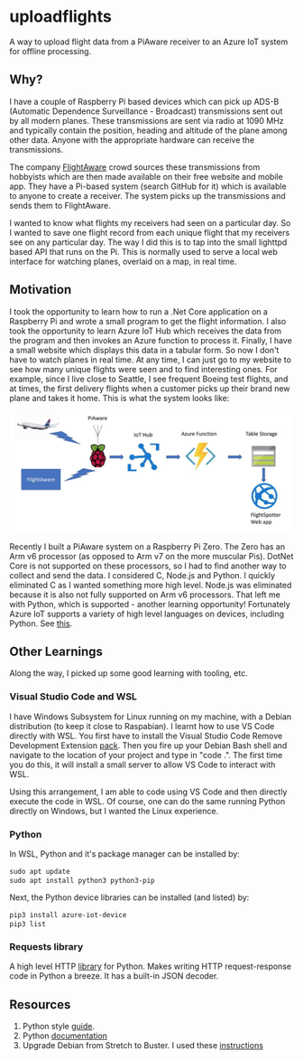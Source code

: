 # uploadflights
A way to upload flight data from a PiAware receiver to an Azure IoT system for offline processing.

## Why?
I have a couple of Raspberry Pi based devices which can pick up ADS-B (Automatic Dependence Surveillance - Broadcast) transmissions sent out by all
modern planes.  These transmissions are sent via radio at 1090 MHz and typically contain the position, heading and altitude of the plane among other
data.  Anyone with the appropriate hardware can receive the transmissions.

The company [FlightAware](www.flightaware.com) crowd sources these transmissions from hobbyists which are then made available on their free website and
mobile app.  They have a Pi-based system (search GitHub for it) which is available to anyone to create a receiver.  The system picks up the transmissions
and sends them to FlightAware.

I wanted to know what flights my receivers had seen on a particular day.  So I wanted to save one flight record from each unique flight that my receivers see
on any particular day.  The way I did this is to tap into the small lighttpd based API that runs on the Pi.  This is normally used to serve a local web interface for watching planes, overlaid on a map, in real time.

## Motivation
I took the opportunity to learn how to run a .Net Core application on a Raspberry Pi and wrote a small program to get the flight information.  I also took
the opportunity to learn Azure IoT Hub which receives the data from the program and then invokes an Azure function to process it.  Finally, I have a small
website which displays this data in a tabular form.  So now I don't have to watch planes in real time.  At any time, I can just go to my website to see how many unique flights were seen and to find interesting ones.  For example, since I live close to Seattle, I see frequent Boeing test flights, and at times, the first delivery flights when a customer picks up their brand new plane and takes it home.  This is what the system looks like:

![Image](piaware_system.jpg "System")

Recently I built a PiAware system on a Raspberry Pi Zero.  The Zero has an Arm v6 processor (as opposed to Arm v7 on the more muscular Pis).  DotNet Core
is not supported on these processors, so I had to find another way to collect and send the data.  I considered C, Node.js and Python. I quickly eliminated C as I wanted
something more high level.  Node.js was eliminated because it is also not fully supported on Arm v6 processors.  That left me with Python, which is supported - another learning
opportunity!  Fortunately Azure IoT supports a variety of high level languages on devices, including Python.  See [this](https://github.com/Azure/azure-iot-sdk-python).

## Other Learnings
Along the way, I picked up some good learning with tooling, etc.

### Visual Studio Code and WSL
I have Windows Subsystem for Linux running on my machine, with a Debian distribution (to keep it close to Raspabian).  I learnt how to use VS Code directly with WSL.
You first have to install the Visual Studio Code Remove Development Extension [pack](https://marketplace.visualstudio.com/items?itemName=ms-vscode-remote.vscode-remote-extensionpack).  Then you fire up your Debian Bash shell and navigate to the location of your project and type in "code .".  The first time you do this, it will install
a small server to allow VS Code to interact with WSL.

Using this arrangement, I am able to code using VS Code and then directly execute the code in WSL.  Of course, one can do the same running Python directly on Windows, but I wanted the Linux experience.

### Python
In WSL, Python and it's package manager can be installed by:

    sudo apt update
    sudo apt install python3 python3-pip

Next, the Python device libraries can be installed (and listed) by:

    pip3 install azure-iot-device
    pip3 list
    
### Requests library
A high level HTTP [library](https://2.python-requests.org/en/latest/) for Python. Makes writing HTTP request-response code in Python a breeze.  It has a built-in JSON decoder.

## Resources
1. Python style [guide](https://www.python.org/dev/peps/pep-0008/#comments).
1. Python [documentation](https://docs.python.org/3/)
1. Upgrade Debian from Stretch to Buster.  I used these [instructions](https://davidsmith.is/2019/07/11/updating-your-wsl-debian-image-to-buster/)


